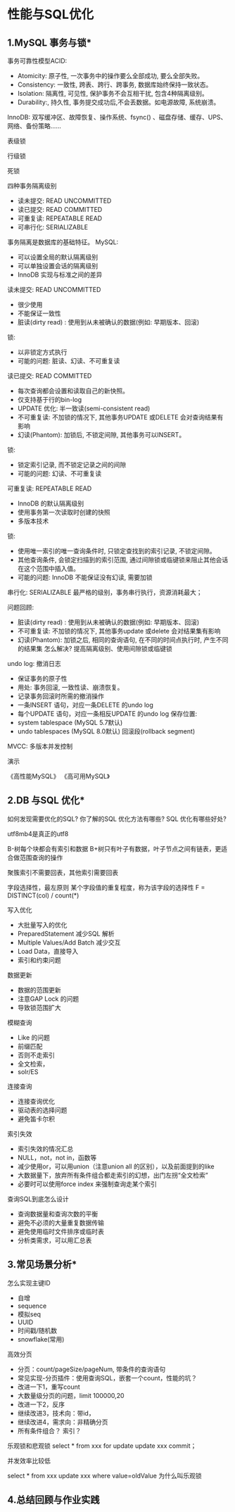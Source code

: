 # 性能与SQL优化

## 1.MySQL 事务与锁*

事务可靠性模型ACID:
- Atomicity: 原子性, 一次事务中的操作要么全部成功, 要么全部失败。
- Consistency: 一致性, 跨表、跨行、跨事务, 数据库始终保持一致状态。
- Isolation: 隔离性, 可见性, 保护事务不会互相干扰, 包含4种隔离级别。
- Durability:, 持久性, 事务提交成功后,不会丢数据。如电源故障, 系统崩溃。

InnoDB:
双写缓冲区、故障恢复、操作系统、fsync() 、磁盘存储、缓存、UPS、网络、备份策略……

表级锁

行级锁

死锁

四种事务隔离级别
- 读未提交: READ UNCOMMITTED
- 读已提交: READ COMMITTED
- 可重复读: REPEATABLE READ
- 可串行化: SERIALIZABLE

事务隔离是数据库的基础特征。
MySQL:
- 可以设置全局的默认隔离级别
- 可以单独设置会话的隔离级别
- InnoDB 实现与标准之间的差异


读未提交: READ UNCOMMITTED
- 很少使用
- 不能保证一致性
- 脏读(dirty read) : 使用到从未被确认的数据(例如: 早期版本、回滚)

锁:
- 以非锁定方式执行
- 可能的问题: 脏读、幻读、不可重复读

读已提交: READ COMMITTED
- 每次查询都会设置和读取自己的新快照。
- 仅支持基于行的bin-log
- UPDATE 优化: 半一致读(semi-consistent read)
- 不可重复读: 不加锁的情况下, 其他事务UPDATE 或DELETE 会对查询结果有影响
- 幻读(Phantom): 加锁后, 不锁定间隙, 其他事务可以INSERT。

锁:
- 锁定索引记录, 而不锁定记录之间的间隙
- 可能的问题: 幻读、不可重复读

可重复读: REPEATABLE READ
- InnoDB 的默认隔离级别
- 使用事务第一次读取时创建的快照
- 多版本技术

锁:
- 使用唯一索引的唯一查询条件时, 只锁定查找到的索引记录, 不锁定间隙。
- 其他查询条件, 会锁定扫描到的索引范围, 通过间隙锁或临键锁来阻止其他会话在这个范围中插入值。
- 可能的问题: InnoDB 不能保证没有幻读, 需要加锁

串行化: SERIALIZABLE
最严格的级别，事务串行执行，资源消耗最大；

问题回顾:
- 脏读(dirty read) : 使用到从未被确认的数据(例如: 早期版本、回滚)
- 不可重复读: 不加锁的情况下, 其他事务update 或delete 会对结果集有影响
- 幻读(Phantom): 加锁之后, 相同的查询语句, 在不同的时间点执行时, 产生不同的结果集
怎么解决?
提高隔离级别、使用间隙锁或临键锁

undo log: 撤消日志
- 保证事务的原子性
- 用处: 事务回滚, 一致性读、崩溃恢复。
- 记录事务回滚时所需的撤消操作
- 一条INSERT 语句，对应一条DELETE 的undo log
- 每个UPDATE 语句，对应一条相反UPDATE 的undo log
保存位置:
- system tablespace (MySQL 5.7默认)
- undo tablespaces (MySQL 8.0默认)
回滚段(rollback segment)

MVCC: 多版本并发控制

演示

《高性能MySQL》
《高可用MySQL》

## 2.DB 与SQL 优化*

如何发现需要优化的SQL?
你了解的SQL 优化方法有哪些?
SQL 优化有哪些好处?

utf8mb4是真正的utf8

B-树每个块都会有索引和数据
B+树只有叶子有数据，叶子节点之间有链表，更适合做范围查询的操作

聚簇索引不需要回表，其他索引需要回表

字段选择性，最左原则
某个字段值的重复程度，称为该字段的选择性
F = DISTINCT(col) / count(*)

写入优化
- 大批量写入的优化
- PreparedStatement 减少SQL 解析
- Multiple Values/Add Batch 减少交互
- Load Data，直接导入
- 索引和约束问题

数据更新
- 数据的范围更新
- 注意GAP Lock 的问题
- 导致锁范围扩大

模糊查询
- Like 的问题
- 前缀匹配
- 否则不走索引
- 全文检索，
- solr/ES

连接查询
- 连接查询优化
- 驱动表的选择问题
- 避免笛卡尔积

索引失效
- 索引失效的情况汇总
- NULL，not，not in，函数等
- 减少使用or，可以用union（注意union all 的区别），以及前面提到的like
- 大数据量下，放弃所有条件组合都走索引的幻想，出门左拐“全文检索”
- 必要时可以使用force index 来强制查询走某个索引

查询SQL到底怎么设计
- 查询数据量和查询次数的平衡
- 避免不必须的大量重复数据传输
- 避免使用临时文件排序或临时表
- 分析类需求，可以用汇总表

## 3.常见场景分析*

怎么实现主键ID
- 自增
- sequence
- 模拟seq
- UUID
- 时间戳/随机数
- snowflake(常用)

高效分页
- 分页：count/pageSize/pageNum, 带条件的查询语句
- 常见实现-分页插件：使用查询SQL，嵌套一个count，性能的坑？
- 改进一下1，重写count
- 大数量级分页的问题，limit 100000,20
- 改进一下2，反序
- 继续改进3，技术向：带id，
- 继续改进4，需求向：非精确分页
- 所有条件组合？ 索引？

乐观锁和悲观锁
select * from xxx for update
update xxx
commit；

并发效率比较低

select * from xxx
update xxx where value=oldValue
为什么叫乐观锁

## 4.总结回顾与作业实践
